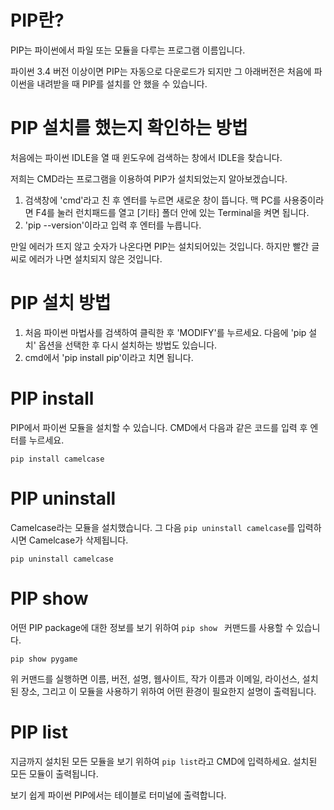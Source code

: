 # PIP란?
PIP는 파이썬에서 파일 또는 모듈을 다루는 프로그램 이름입니다.

파이썬 3.4 버전 이상이면 PIP는 자동으로 다운로드가 되지만 그 아래버전은 처음에 파이썬을 내려받을 때 PIP를 설치를 안 했을 수 있습니다.

# PIP 설치를 했는지 확인하는 방법
처음에는 파이썬 IDLE을 열 때 윈도우에 검색하는 창에서 IDLE을 찾습니다.

저희는 CMD라는 프로그램을 이용하여 PIP가 설치되었는지 알아보겠습니다.

1. 검색창에 'cmd'라고 친 후 엔터를 누르면 새로운 창이 뜹니다. 맥 PC를 사용중이라면 F4를 눌러 런치패드를 열고 [기타] 폴더 안에 있는 Terminal을 켜면 됩니다.
2. 'pip --version'이라고 입력 후 엔터를 누릅니다.

만일 에러가 뜨지 않고 숫자가 나온다면 PIP는 설치되어있는 것입니다.
하지만 빨간 글씨로 에러가 나면 설치되지 않은 것입니다.

# PIP 설치 방법
1. 처음 파이썬 마법사를 검색하여 클릭한 후 'MODIFY'를 누르세요. 다음에 'pip 설치' 옵션을 선택한 후 다시 설치하는 방법도 있습니다.
2. cmd에서 'pip install pip'이라고 치면 됩니다.

# PIP install
PIP에서 파이썬 모듈을 설치할 수 있습니다. CMD에서 다음과 같은 코드를 입력 후 엔터를 누르세요.

```
pip install camelcase
```

# PIP uninstall
Camelcase라는 모듈을 설치했습니다. 그 다음 `pip uninstall camelcase`를 입력하시면 Camelcase가 삭제됩니다.

```
pip uninstall camelcase
```

# PIP show
어떤 PIP package에 대한 정보를 보기 위하여 `pip show ` 커맨드를 사용할 수 있습니다.

```
pip show pygame
```

위 커맨드를 실행하면 이름, 버전, 설명, 웹사이트, 작가 이름과 이메일, 라이선스, 설치된 장소, 그리고 이 모듈을 사용하기 위하여 어떤 환경이 필요한지 설명이 출력됩니다.

# PIP list
지금까지 설치된 모든 모듈을 보기 위하여 `pip list`라고 CMD에 입력하세요. 설치된 모든 모듈이 출력됩니다.

보기 쉽게 파이썬 PIP에서는 테이블로 터미널에 출력합니다.
